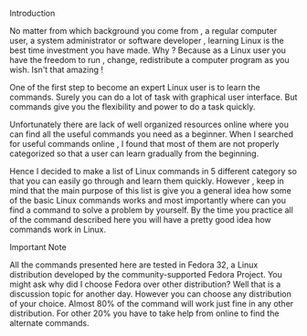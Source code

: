 Introduction  

No matter from which background you come from , a regular computer user, a system administrator or software developer , learning Linux is the best time investment you have made. Why ? Because as  a  Linux user you have the freedom to run , change, redistribute  a computer program as you wish. Isn't that amazing ! 

One of the first step to become an expert Linux user is to learn the commands. Surely you can do a lot of task with graphical user interface. But commands give you the flexibility and power to do a task quickly. 

Unfortunately there are lack of well organized resources  online where you can find all the useful commands you need as a beginner. When I searched for useful commands online , I found that most of them are not properly categorized  so that a user can learn gradually from the beginning. 
 
Hence I decided to make a list of Linux commands in 5 different category so that you can easily go through and learn them quickly. However , keep in mind that the main purpose of this list is give you a general idea how some of the basic Linux commands works and most importantly where can you find a command to solve a problem by yourself. By the time you practice all of the command described here you will have a pretty good idea how commands work in Linux.

Important Note 

All the commands presented here are tested in Fedora 32, a Linux distribution developed by the community-supported Fedora Project. You might ask why did I choose Fedora over other distribution? Well that is a discussion topic for another day. However you can choose any distribution of your choice. Almost 80% of the command will work just fine in any other distribution. For other 20% you have to take help from online to find the alternate commands. 



